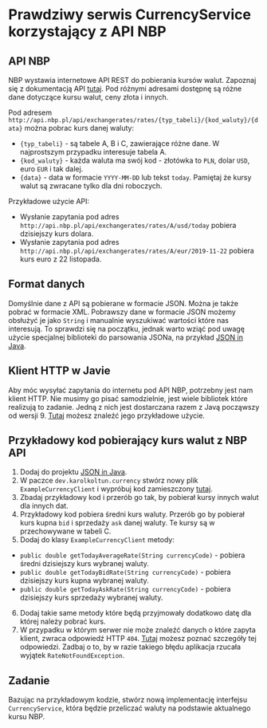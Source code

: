 # Prawdziwy serwis CurrencyService korzystający z API NBP

## API NBP

NBP wystawia internetowe API REST do pobierania kursów walut.
Zapoznaj się z dokumentacją API [tutaj](http://api.nbp.pl/en.html).
Pod różnymi adresami dostępnę są różne dane dotyczące kursu walut, ceny złota i innych.

Pod adresem `http://api.nbp.pl/api/exchangerates/rates/{typ_tabeli}/{kod_waluty}/{data}` można pobrac kurs danej waluty:
* `{typ_tabeli}` - są tabele A, B i C, zawierające różne dane. W najprostszym przypadku interesuje tabela A.
* `{kod_waluty}` - każda waluta ma swój kod - złotówka to `PLN`, dolar `USD`, euro `EUR` i tak dalej.
* `{data}` - data w formacie `YYYY-MM-DD` lub tekst `today`. Pamiętaj że kursy walut są zwracane tylko dla dni roboczych.

Przykładowe użycie API:
* Wysłanie zapytania pod adres `http://api.nbp.pl/api/exchangerates/rates/A/usd/today` pobiera dzisiejszy kurs dolara.
* Wysłanie zapytania pod adres `http://api.nbp.pl/api/exchangerates/rates/A/eur/2019-11-22` pobiera kurs euro z 22 listopada.

## Format danych 

Domyślnie dane z API są pobierane w formacie JSON. Można je także pobrać w formacie XML.
Pobrawszy dane w formacie JSON możemy obsłużyć je jako `String` i manualnie wyszukiwać wartości które nas interesują.
To sprawdzi się na początku, jednak warto wziąć pod uwagę użycie specjalnej biblioteki do parsowania JSONa, na przykład [JSON in Java](https://mvnrepository.com/artifact/org.json/json).

## Klient HTTP w Javie

Aby móc wysyłać zapytania do internetu pod API NBP, potrzebny jest nam klient HTTP.
Nie musimy go pisać samodzielnie, jest wiele bibliotek które realizują to zadanie.
Jedną z nich jest dostarczana razem z Javą począwszy od wersji 9.
[Tutaj](https://openjdk.java.net/groups/net/httpclient/recipes.html) możesz znaleźć jego przykładowe użycie.

## Przykładowy kod pobierający kurs walut z NBP API

1. Dodaj do projektu [JSON in Java](https://mvnrepository.com/artifact/org.json/json).
2. W paczce `dev.karolkoltun.currency` stwórz nowy plik `ExampleCurrencyClient` i wypróbuj kod zamieszczony [tutaj](./ExampleCurrencyClient.java).
3. Zbadaj przykładowy kod i przerób go tak, by pobierał kursy innych walut dla innych dat.
4. Przykładowy kod pobiera średni kurs waluty. Przerób go by pobierał kurs kupna `bid` i sprzedaży `ask` danej waluty. Te kursy są w przechowywane w tabeli C.
5. Dodaj do klasy `ExampleCurrencyClient` metody:
  * `public double getTodayAverageRate(String currencyCode)` - pobiera średni dzisiejszy kurs wybranej waluty.
  * `public double getTodayBidRate(String currencyCode)` - pobiera dzisiejszy kurs kupna wybranej waluty.
  * `public double getTodayAskRate(String currencyCode)` - pobiera dzisiejszy kurs sprzedaży wybranej waluty.
6. Dodaj takie same metody które będą przyjmowały dodatkowo datę dla której należy pobrać kurs.
7. W przypadku w którym serwer nie może znaleźć danych o które zapyta klient, zwraca odpowiedź HTTP `404`.
[Tutaj](https://developer.mozilla.org/en-US/docs/Web/HTTP/Status/404) możesz poznać szczegóły tej odpowiedzi.
Zadbaj o to, by w razie takiego błędu aplikacja rzucała wyjątek `RateNotFoundException`.

## Zadanie

Bazując na przykładowym kodzie, stwórz nową implementację interfejsu `CurrencyService`, która będzie przeliczać waluty na podstawie aktualnego kursu NBP.
